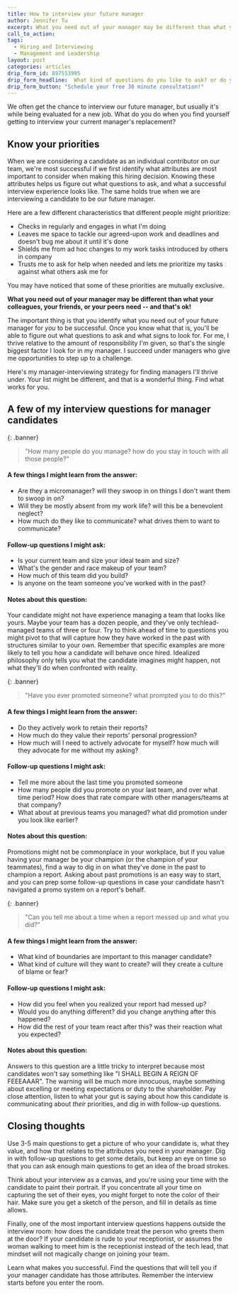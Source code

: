 ```yaml
---
title: How to interview your future manager
author: Jennifer Tu
excerpt: What you need out of your manager may be different than what your colleagues, your friends, or your peers need -- and that's ok!  What can you do to discover if the candidate interviewing to become your manager is the right person for the job?
call_to_action:
tags:
  - Hiring and Interviewing
  - Management and Leadership
layout: post
categories: articles
drip_form_id: 897553995
drip_form_headline:  What kind of questions do you like to ask? or do you struggle asking interview questions?<br>We have a <a href="/products/interviewer-skills-for-engineers-and-hiring-managers">workshop on interviewer skills</a> you might be interested in.
drip_form_button: "Schedule your free 30 minute consultation!"
---
```


We often get the chance to interview our future manager, but usually it's while being evaluated for a new job. What do you do when you find yourself getting to interview your current manager's replacement?

## Know your priorities

When we are considering a candidate as an individual contributor on our team, we're most successful if we first identify what attributes are most important to consider when making this hiring decision. Knowing these attributes helps us figure out what questions to ask, and what a successful interview experience looks like. The same holds true when we are interviewing a candidate to be our future manager.

Here are a few different characteristics that different people might prioritize:

- Checks in regularly and engages in what I'm doing
- Leaves me space to tackle our agreed-upon work and deadlines and doesn't bug me about it until it's done
- Shields me from ad hoc changes to my work tasks introduced by others in company
- Trusts me to ask for help when needed and lets me prioritize my tasks against what others ask me for

You may have noticed that some of these priorities are mutually exclusive.

**What you need out of your manager may be different than what your colleagues, your friends, or your peers need -- and that's ok!**

The important thing is that you identify what you need out of your future manager for _you_ to be successful. Once you know what that is, you'll be able to figure out what questions to ask and what signs to look for. For me, I thrive relative to the amount of responsibility I'm given, so that's the single biggest factor I look for in my manager. I succeed under managers who give me opportunities to step up to a challenge.

Here's my manager-interviewing strategy for finding managers I'll thrive under. Your list might be different, and that is a wonderful thing. Find what works for you.

## A few of my interview questions for manager candidates

{: .banner}

> "How many people do you manage? how do you stay in touch with all those people?"

#### A few things I might learn from the answer:

- Are they a micromanager? will they swoop in on things I don't want them to swoop in on?
- Will they be mostly absent from my work life? will this be a benevolent neglect?
- How much do they like to communicate? what drives them to want to communicate?

#### Follow-up questions I might ask:

- Is your current team and size your ideal team and size?
- What's the gender and race makeup of your team?
- How much of this team did you build?
- Is anyone on the team someone you've worked with in the past?

#### Notes about this question:

Your candidate might not have experience managing a team that looks like yours. Maybe your team has a dozen people, and they've only techlead-managed teams of three or four. Try to think ahead of time to questions you might pivot to that will capture how they have worked in the past with structures similar to your own. Remember that specific examples are more likely to tell you how a candidate will behave once hired. Idealized philosophy only tells you what the candidate imagines might happen, not what they'll do when confronted with reality.

{: .banner}

> "Have you ever promoted someone? what prompted you to do this?"

#### A few things I might learn from the answer:

- Do they actively work to retain their reports?
- How much do they value their reports' personal progression?
- How much will I need to actively advocate for myself? how much will they advocate for me without my asking?

#### Follow-up questions I might ask:

- Tell me more about the last time you promoted someone
- How many people did you promote on your last team, and over what time period? How does that rate compare with other managers/teams at that company?
- What about at previous teams you managed? what did promotion under you look like earlier?

#### Notes about this question:

Promotions might not be commonplace in your workplace, but if you value having your manager be your champion (or the champion of your teammates), find a way to dig in on what they've done in the past to champion a report. Asking about past promotions is an easy way to start, and you can prep some follow-up questions in case your candidate hasn't navigated a promo system on a report's behalf.

{: .banner}

> "Can you tell me about a time when a report messed up and what you did?"

#### A few things I might learn from the answer:

- What kind of boundaries are important to this manager candidate?
- What kind of culture will they want to create? will they create a culture of blame or fear?

#### Follow-up questions I might ask:

- How did you feel when you realized your report had messed up?
- Would you do anything different? did you change anything after this happened?
- How did the rest of your team react after this? was their reaction what you expected?

#### Notes about this question:

Answers to this question are a little tricky to interpret because most candidates won't say something like "I SHALL BEGIN A REIGN OF FEEEAAAR". The warning will be much more innocuous, maybe something about excelling or meeting expectations or duty to the shareholder. Pay close attention, listen to what your gut is saying about how this candidate is communicating about _their_ priorities, and dig in with follow-up questions.

## Closing thoughts

Use 3-5 main questions to get a picture of who your candidate is, what they value, and how that relates to the attributes you need in your manager. Dig in with follow-up questions to get some details, but keep an eye on time so that you can ask enough main questions to get an idea of the broad strokes.

Think about your interview as a canvas, and you're using your time with the candidate to paint their portrait. If you concentrate all your time on capturing the set of their eyes, you might forget to note the color of their hair. Make sure you get a sketch of the person, and fill in details as time allows.

Finally, one of the most important interview questions happens outside the interview room: how does the candidate treat the person who greets them at the door? If your candidate is rude to your receptionist, or assumes the woman walking to meet him is the receptionist instead of the tech lead, that mindset will not magically change on joining your team.

Learn what makes you successful. Find the questions that will tell you if your manager candidate has those attributes. Remember the interview starts before you enter the room.
